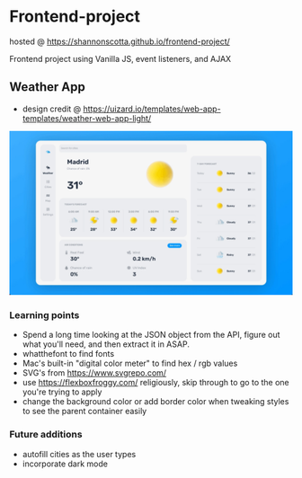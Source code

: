 # Frontend-project
hosted @ https://shannonscotta.github.io/frontend-project/

Frontend project using Vanilla JS, event listeners, and AJAX


## Weather App

- design credit @ https://uizard.io/templates/web-app-templates/weather-web-app-light/

!["lightmode design"](weather-app-lm.png)
<!-- !["darkmode design](weather-app-dm.png) -->

### Learning points

- Spend a long time looking at the JSON object from the API, figure out what you'll need, and then extract it in ASAP.
- whatthefont to find fonts
- Mac's built-in "digital color meter" to find hex / rgb values
- SVG's from https://www.svgrepo.com/
- use https://flexboxfroggy.com/ religiously, skip through to go to the one you're trying to apply
- change the background color or add border color when tweaking styles to see the parent container easily

### Future additions

- autofill cities as the user types
- incorporate dark mode
